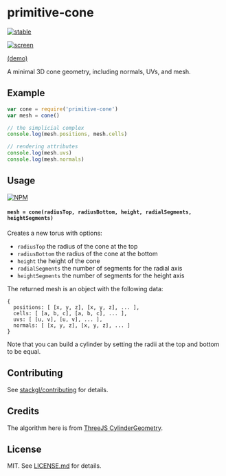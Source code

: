 # primitive-cone

[![stable](http://badges.github.io/stability-badges/dist/stable.svg)](http://github.com/badges/stability-badges)

[![screen](http://i.imgur.com/i4gM4Jg.png)](http://ataber.github.io/primitive-cone/)

[(demo)](http://ataber.github.io/primitive-cone/)

A minimal 3D cone geometry, including normals, UVs, and mesh.

## Example

```js
var cone = require('primitive-cone')
var mesh = cone()

// the simplicial complex
console.log(mesh.positions, mesh.cells)

// rendering attributes
console.log(mesh.uvs)
console.log(mesh.normals)
```

## Usage

[![NPM](https://nodei.co/npm/primitive-cone.png)](https://www.npmjs.com/package/primitive-cone)

#### `mesh = cone(radiusTop, radiusBottom, height, radialSegments, heightSegments)`

Creates a new torus with options:

- `radiusTop` the radius of the cone at the top
- `radiusBottom` the radius of the cone at the bottom
- `height` the height of the cone
- `radialSegments` the number of segments for the radial axis
- `heightSegments` the number of segments for the height axis

The returned mesh is an object with the following data:

```
{
  positions: [ [x, y, z], [x, y, z], ... ],
  cells: [ [a, b, c], [a, b, c], ... ],
  uvs: [ [u, v], [u, v], ... ],
  normals: [ [x, y, z], [x, y, z], ... ]
}
```

Note that you can build a cylinder by setting the radii at the top and bottom to be equal.

## Contributing

See [stackgl/contributing](https://github.com/stackgl/contributing) for details.

## Credits

The algorithm here is from [ThreeJS CylinderGeometry](https://github.com/mrdoob/three.js/blob/5a24dac568520f6bf21901bf68dc4bdc2a9d8633/src/geometries/CylinderBufferGeometry.js).

## License

MIT. See [LICENSE.md](http://github.com/ataber/primitive-cone/blob/master/LICENSE.md) for details.
